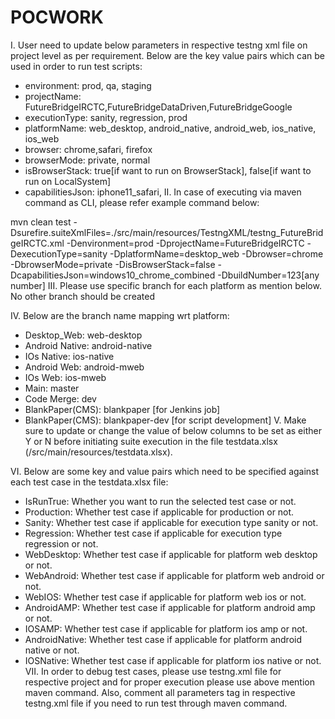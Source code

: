 # POCWORK

I. User need to update below parameters in respective testng xml file on project level as per requirement. Below are the key value pairs which can be used in order to run test scripts:

* environment:      prod, qa, staging 
* projectName:      FutureBridgeIRCTC,FutureBridgeDataDriven,FutureBridgeGoogle
* executionType:    sanity, regression, prod
* platformName:     web_desktop, android_native, android_web, ios_native, ios_web
* browser:          chrome,safari, firefox
* browserMode:      private, normal
* isBrowserStack:   true[if want to run on BrowserStack], false[if want to run on LocalSystem]
* capabilitiesJson: iphone11_safari,
II. In case of executing via maven command as CLI, please refer example command below:

mvn clean test -Dsurefire.suiteXmlFiles=./src/main/resources/TestngXML/testng_FutureBridgeIRCTC.xml -Denvironment=prod -DprojectName=FutureBridgeIRCTC -DexecutionType=sanity -DplatformName=desktop_web -Dbrowser=chrome -DbrowserMode=private -DisBrowserStack=false -DcapabilitiesJson=windows10_chrome_combined -DbuildNumber=123[any number]
III. Please use specific branch for each platform as mention below. No other branch should be created

IV. Below are the branch name mapping wrt platform:

* Desktop_Web:     web-desktop
* Android Native:  android-native
* IOs Native:      ios-native
* Android Web:     android-mweb
* IOs Web:         ios-mweb 
* Main:            master
* Code Merge:      dev
* BlankPaper(CMS): blankpaper [for Jenkins job]
* BlankPaper(CMS): blankpaper-dev [for script development]
V. Make sure to update or change the value of below columns to be set as either Y or N before initiating suite execution in the file testdata.xlsx (/src/main/resources/testdata.xlsx).

VI. Below are some key and value pairs which need to be specified against each test case in the testdata.xlsx file:

* IsRunTrue:      Whether you want to run the selected test case or not.
* Production:     Whether test case if applicable for production or not.
* Sanity:         Whether test case if applicable for execution type sanity or not. 
* Regression:     Whether test case if applicable for execution type regression or not.
* WebDesktop:     Whether test case if applicable for platform web desktop or not.
* WebAndroid:     Whether test case if applicable for platform web android or not.
* WebIOS:         Whether test case if applicable for platform web ios or not.
* AndroidAMP:     Whether test case if applicable for platform android amp or not.
* IOSAMP:         Whether test case if applicable for platform ios amp or not.
* AndroidNative:  Whether test case if applicable for platform android native or not.
* IOSNative:      Whether test case if applicable for platform ios native or not.
VII. In order to debug test cases, please use testng.xml file for respective project and for proper execution please use above mention maven command. Also, comment all parameters tag in respective testng.xml file if you need to run test through maven command.
